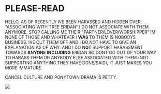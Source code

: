 # PLEASE-READ

HELLO, AS OF RECENTLY IVE BEEN HARASSED AND HIDDEN OVER "ASSOCIATING WITH TREE ERIDAN"
I DO NOT ASSOCIATE WITH THEM ANYMORE. STOP CALLING ME THEIR "PARTNER/LOVER/WORSHIPPER"
IM NONE OF THOSE AND WHATEVER I **WAS** TO THEM IS NOBODYS BUSINESS. IVE CUT THEM OFF
AND I DO NOT HAVE TO GIVE AN EXPLANATION AS OF WHY. AND I DO **NOT** SUPPORT HARASSMENT 
TOWARDS **ANYONE** **INCLUDING** ERIDAN SO DONT GO OUT
OF YOUR WAY TO HARASS THEM OR ANYBODY ELSE ASSOCIATED WITH THEM (NOT SUPPORTING ANYTHING 
THEY HAVE DONE/SAID), IT JUST MAKES YOU MORE IMMATURE. 

CANCEL CULTURE AND PONYTOWN DRAMA IS PETTY.

![](https://media.discordapp.net/attachments/1175264391260815445/1201466325432811641/Karkat_talksprite.gif?ex=65c9ebb6&is=65b776b6&hm=af5474ee344fa06687832df63cd857081e57d2987ad334d121b541dee60f690a&)
